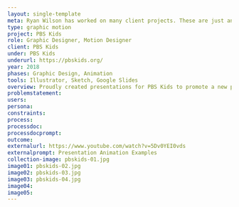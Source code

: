 ```yaml
---
layout: single-template
meta: Ryan Wilson has worked on many client projects. These are just an example of some of the excellent product design work that he could do on your project.
type: graphic motion
project: PBS Kids
role: Graphic Designer, Motion Designer
client: PBS Kids
under: PBS Kids
underurl: https://pbskids.org/
year: 2018
phases: Graphic Design, Animation
tools: Illustrator, Sketch, Google Slides
overview: Proudly created presentations for PBS Kids to promote a new program supporting Pre-K learning and education.
problemstatement:
users:
persona:
constraints:
process:
processdoc:
processdocprompt:
outcome:
externalurl: https://www.youtube.com/watch?v=5Dv0YEI0vds
externalprompt: Presentation Animation Examples
collection-image: pbskids-01.jpg
image01: pbskids-02.jpg
image02: pbskids-03.jpg
image03: pbskids-04.jpg
image04:
image05:
---
```

